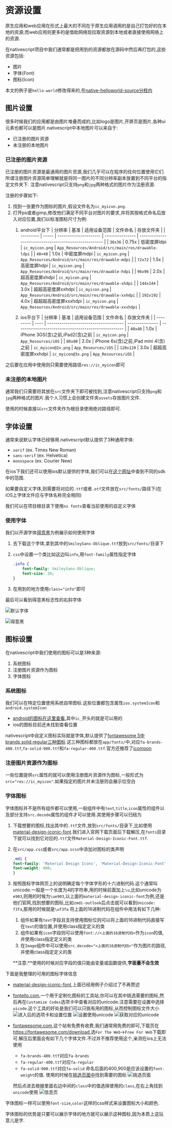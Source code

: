 # 资源设置

原生应用和web应用在形式上最大的不同在于原生应用调用的是自己打包好的在本地的资源;而web应用则更多的是借助网络现拉取资源到本地或者直接使用网络上的资源.

在nativescript项目中我们通常都是把用到的资源都放在源码中然后再打包的,这些资源包括:

+ 图片
+ 字体(Font)
+ 图标(Icon)

本文的例子是`hello-world`修改得来的,在[native-helloworld-source分枝内](https://github.com/hsz1273327/TutorialForFront-EndWeb/tree/native-helloworld-source)

## 图片设置

很多时候我们的应用都是由图片堆叠而成的,比如logo是图片,开屏页是图片,各种ui元素也都可以是图片.nativescript中本地图片可以来自于:

+ 已注册的图片资源
+ 未注册的本地图片

### 已注册的图片资源

已注册的图片资源是最通用的图片资源,我们几乎可以在程序的任何位置使用它们.所谓注册图片资源简单理解就是将同一图片的不同分辨率副本放置到不同平台的指定文件夹下.
注意nativescript只支持`png`和`jpg`两种格式的图片作为注册资源.

注册的步骤如下:

1. 找到一张要作为图标的图片,假设文件名为`ic_myicon.png`.
2. 打开ps或者gimp,修改他们满足不同平台对图片的要求,并将其按格式命名后放入对应位置,我们以标准图标尺寸为例:
   1. android平台下
        | 分辨率    | 基准  | 适用设备范围          | 文件命名        | 存放文件夹                                            |
        | --------- | ----- | --------------------- | --------------- | ----------------------------------------------------- |
        | `36x36`   | 0.75x | 低密度屏ldpi          | `ic_myicon.png` | `App_Resources/Android/src/main/res/drawable-ldpi`    |
        | `48×48`   | 1.0x  | 中密度屏mdpi          | `ic_myicon.png` | `App_Resources/Android/src/main/res/drawable-mdpi`    |
        | `72x72`   | 1.5x  | 高密度屏hdpi          | `ic_myicon.png` | `App_Resources/Android/src/main/res/drawable-hdpi`    |
        | `96x96`   | 2.0x  | 超高密度屏xhdpi       | `ic_myicon.png` | `App_Resources/Android/src/main/res/drawable-xhdpi`   |
        | `144x144` | 3.0x  | 超超高密度屏xxhdpi    | `ic_myicon.png` | `App_Resources/Android/src/main/res/drawable-xxhdpi`  |
        | `192x192` | 4.0x  | 超超超高密度屏xxxhdpi | `ic_myicon.png` | `App_Resources/Android/src/main/res/drawable-xxxhdpi` |

   1. ios平台下
        | 分辨率    | 基准 | 适用设备范围                          | 文件命名        | 存放文件夹                                           |
        | --------- | ---- | ------------------------------------- | --------------- | ---------------------------------------------------- |
        | `40x40`   | 1.0x | iPhone 3GS(含)之前,iPad2(含)之前      | `ic_myicon.png` | `App_Resources/iOS`   |
        | `80x80`   | 2.0x | iPhone 6s(含)之前,iPad mini 4(含)之前 | `ic_myicon@2x.png` | `App_Resources/iOS`  |
        | `120x120` | 3.0x | 超超高密度屏xxhdpi                    | `ic_myicon@3x.png` | `App_Resources/iOS` |

之后要在应用中使用则只需要使用路径`res://ic_myicon`即可

### 未注册的本地图片

通常我们只需要将其放在`src`文件夹下即可被找到,注意nativescript只支持`png`和`jpg`两种格式的图片.我个人习惯上会创建文件夹`assets`存放图片文件.

使用的时候直接以`src`文件夹作为根目录使用绝对路径即可.

## 字体设置

通常来说默认字体已经够用.nativescript默认提供了3种通用字体:

+ `serif` (ex. Times New Roman)
+ `sans-serif` (ex. Helvetica)
+ `monospace` (ex. Courier New)

在ios下我们还可以使用ios默认提供的字体,我们可以在[这个网址](http://iosfonts.com/)中查到不同的sdk中的范围.

如果要自定义字体,则需要将对应的`.ttf`或者`.otf`文件放在`src/fonts/`路径下(在iOS上字体文件应与字体名称完全相同)

我们可以在项目根目录下使用`ns fonts`查看当前使用的自定义字体

### 使用字体

我们以开源字体[得意黑](https://atelier-anchor.com/typefaces/smiley-sans)为例展示如何使用字体

1. 去下载这个字体,拿到其中的`SmileySans-Oblique.ttf`放到`src/fonts/`目录下

2. `css`中设置一个类比如这边叫`info`,用`font-family`属性指定字体

    ```css
    .info {
        font-family: SmileySans-Oblique;
        font-size: 20;
    }
    ```

3. 在用到的地方使用`class="info"`即可

最后可以看到得意黑标志性的右斜字体

![默认字体](../imgs/font-default.png)

![得意黑](../imgs/font_sim.png)

## 图标设置

在nativescript中我们使用的图标可以是3种来源:

1. 系统图标
2. 注册图片资源作为图标
3. 字体图标

### 系统图标

我们可以在特定位置使用系统自带图标.这些位置都包含属性`ios.systemIcon`和`android.systemIcon`

+ [android的图标在这里查看](https://developer.android.com/reference/android/R.drawable.html),其中`ic_`开头的就是可以用的
+ ios的图标目前还未找到查看位置

nativescript中自定义图标实际就是字体,默认提供了[fontawesome 5中brands,solid,regular三种图标](https://fontawesome.com/v5/search?s=brands)
这三种图标都放在`app/fonts/`中,对应`fa-brands-400.ttf`,`fa-solid-900.ttf`和`fa-regular-400.ttf`.官方还推荐了[icomoon](https://icomoon.io/)

### 注册图片资源作为图标

一些位置提供`src`属性的就可以使用注册图片资源作为图标,一般形式为`src="res://ic_myicon"`.如果指定的图片并未注册则会展示位空白

### 字体图标

字体图标并不是所有组件都可以使用,一般组件中有`text`,`title`,`icon`属性的组件以及部分支持`src.decode`属性的组件才可以使用.其使用步骤可以归结为

1. 下载想要的图标,找出其中的`.ttf`文件,放到`src/fonts/`目录下,比如使用[material-design-iconic-font](https://zavoloklom.github.io/material-design-iconic-font/icons.html).我们进入官网下载页面后下载解压,在`fonts`目录下就可以找到它对应的`.ttf`文件`Material-Design-Iconic-Font.ttf`.

2. 在`src/app.css`或者`src/app.scss`中添加对图标的类声明

    ```css
    .mdi {
    font-family: 'Material Design Icons', 'Material-Design-Iconic-Font';
    font-weight: 400;
    }
    ```

3. 按照图标字体网页上的说明确定每个字体字形的十六进制代码.这个通常叫unicode.一般是一个长度为4的字符串,用的时候前面加上`\u`,比如unicode为`e903`,则用的时候为`\ue903`,以上面的`material-design-iconic-font`为例,还是他们官网,找到想要的图标,比如`zmdi-outlook`后点击就可以看到`Unicode: f3fa`,那用的时候就是`\uf3fa`
    将上面的16进制代码在组件中用法有如下几种:

    1. 组件如果有`text`字段且支持使用图标位则可以将上面的16进制代码直接写在`text`的值位置,并使用class指定定义的类
    2. 组件如果有`icon`字段则可以使用`font://<上面的16进制代码>`作为`icon`的值,并使用class指定定义的类
    3. 在`Image`组件中可以使用`src.decode="<上面的16进制代码>"`作为图片的路径,并使用class指定定义的类

    **注意:**使用的时候对应字段的值只能由变量或函数提供,**字面量不会生效**

下面是我整理的可用的图标字体信息

+ [material-design-iconic-font](https://zavoloklom.github.io/material-design-iconic-font/icons.html),上面已经用例子介绍过了不再赘述
+ [fontello.com](https://fontello.com/),一个用于定制化图标的工具站,你可以在其中挑选需要的图标,然后再在`Customize Codes`选项卡中查看对应的unicode.注意需要在设置中选择`uicode`.这个工具的好处是我们可以只挑有用的图标,从而控制图标文件大小
    ![进入后的选项卡和设置位置](../imgs/fontello.png)
    ![设置使用unicode](../imgs/fontello_setting.png)
    ![获取对应的unicode](../imgs/fontello_unicode.png)
+ [fontawesome.com](https://fontawesome.com/),这个站有免费有收费,我们通常用免费的即可,下载页在<https://fontawesome.com/download>,选`For The Web`->`Free For Web`下载即可.解压后里面会有如下几个字体文件.不过并不推荐使用这个,亲测在ios上无法使用
    + `fa-brands-400.ttf`对应`fa-brands`
    + `fa-regular-400.ttf`对应`fa-regular`
    + `fa-solid-900.ttf`对应`fa-solid`
    命名后面的400,900是应该设置的`font-weight`的值.
    使用的时候在[挑选页面中](https://fontawesome.com/icons/categories/medical-health?f=classic&s=solid)找到需要的图标
    ![挑选页面](../imgs/select_page.png)

    然后点进去根据里面右边中间的`class`中的值选择使用的`class`,在右上角找到`unicode`使用
    ![信息页](../imgs/icon_info.png)

字体图标一样可以使用`font-size`,`color`这样的css样式来设置图标大小和颜色.

字体图标的优势是只要可以展示字体的地方就可以展示这种图标,因为本质上这玩意儿是字.

<!-- 
#### 在nativescript-vue中使用npm中打包好的图标(推荐)

上面的方法缺点很明显,就是可读性差,社区提供了[一个webpack插件](https://github.com/nativescript-community/fonts)用于解决这个问题.使用这个插件我们在原本写16进制代码的地方可以使用更加可读的图标名来替代.

目前官方提供了对[FontAwesome](https://fontawesome.com/docs/web/setup/packages),[Material Design Fonts](https://materialdesignicons.com/)以及自定义字体文件的支持

##### FontAwesome图标配置

1. 安装`@nativescript-community/fonts`

    ```bash
    npm install @nativescript-community/fonts --save-dev
    ```

2. 安装`@fortawesome/fontawesome-free`

    ```bash
    npm i @fortawesome/fontawesome-free --save-dev
    ```

3. 修改`app.scss`

    ```scss
    ...
    .fas {
    font-family: 'Font Awesome 6 Free', 'fa-solid-900';
    font-weight: 900;
    }

    .far {
    font-family: 'Font Awesome 6 Free', 'fa-regular-400';
    font-weight: 400;
    }

    .fab {
    font-family: 'Font Awesome 6 Brands', 'fa-brands-400';
    font-weight: 400;
    }
    ...
    ```

4. 修改`webpack.config.js`

    ```js
    const { addFontsConfigFontAwesome, FontAwesomeFontType } = require('@nativescript-community/fonts');
    ...
    module.exports = (env) => {
        webpack.init(env);
        ...
        addFontsConfigFontAwesome({ 
            fontTypes: [FontAwesomeFontType.solid, FontAwesomeFontType.brands, FontAwesomeFontType.regular], 
            stripCharactersFromFont: true 
        });
        ...
        return webpack.resolveConfig();
    };

    ```

5. 使用时如下例

    ```vue
    <Label class="fas" text="fa-trash-can"></Label> 
    ```

##### Material Design Fonts图标配置

1. 安装`@nativescript-community/fonts`

    ```bash
    npm install @nativescript-community/fonts --save-dev
    ```

2. 安装`@fortawesome/fontawesome-free`

    ```bash
    npm i @mdi/font --save-dev
    ```

3. 修改`app.scss`

    ```scss
    ...
    .mdi {
        font-family: 'Material Design Icons', 'materialdesignicons-webfont';
        font-weight: 400;
    }
    ...
    ```

4. 修改`webpack.config.js`

    ```js
    const { addFontsConfigMDIFont } = require('@nativescript-community/fonts');
    ...
     module.exports = (env) => {
        webpack.init(env);
        ...
        addFontsConfigMDIFont({
            stripCharactersFromFont: true,
        });  
        ...
        return webpack.resolveConfig();
    }
    ```

5. 使用时如下例

    ```vue
    <Label class="mdi" text="trash-can"></Label> 
    ```

##### 自定义图标配置


1. 安装`@nativescript-community/fonts`

    ```bash
    npm install @nativescript-community/fonts --save-dev
    ```

2. 下载你的`.ttf`文件到`fonts`文件夹下,比如`fonts\icofont.ttf`

3. 修改`app.scss`

    ```scss
    ...
    .icoFont {
        font-family: 'IcoFont', 'icofont';
        font-weight: 400;
    }
    ...
    ```

4. 修改`webpack.config.js`有两种方式:

    1. 直接在`webpack.config.js`中声明待用的图标

        ```js
        const { addFontsConfigCustom } = require('@nativescript-community/fonts');
        ...
        module.exports = (env) => {
            webpack.init(env);
            ....
            addFontsConfigCustom({
                pathToFont: 'fonts/icofont.ttf',
                tokenPrefix: 'icofont-',   // 图标前缀
                tokenValues: {
                    trash: 'ee09', //待使用图标的16进制码
                },
                stripCharactersFromFont: true,
            })
            ...
            return webpack.resolveConfig();
        }
        ```

    2. 先创建一个css文件声明要使用的图标,比如`fonts\icofont.scss`

        ```scss
        $trash: \e053;
        ```

        然后再设置`webpack.config.js`

        ```js
        ...
        const { addFontsConfigCustom } = require('@nativescript-community/fonts');
        module.exports = (env) => {
            webpack.init(env);
            ....
            addFontsConfigCustom({ 
                pathToFont: 'fonts/icofont.ttf', 
                tokenPrefix: 'icofont-', 
                tokenScss: 'fonts/icofont.scss', 
                stripCharactersFromFont: true }
            );
        ....
        return webpack.resolveConfig();
        }
        ```

5. 使用时如下例

    ```vue
    <Label text="icofont-trash" class="icoFont"/> 
    ```

-->